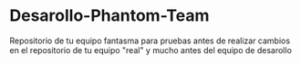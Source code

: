 # Desarollo-Phantom-Team
Repositorio de tu equipo fantasma para pruebas antes de realizar cambios en el repositorio de tu equipo "real" y mucho antes del equipo de desarollo
